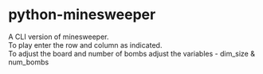 # python-minesweeper

A CLI version of minesweeper.  
To play enter the row and column as indicated.  
To adjust the board and number of bombs adjust the variables - dim_size & num_bombs  

